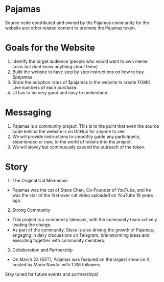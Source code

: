 # Pajamas

Source code contributed and owned by the Pajamas community for the website and other related content to promote the Pajamas token.

# Goals for the Website
1. Identify the target audience (people who would want to own meme coins but dont know anything about them)
2. Build the website to have step by step instructions on how to buy $pajamas
3. Show the adoption rates of $pajamas in the website to create FOMO. Live numbers of each purchase. 
4. UI has to be very good and easy to understand. 

# Messaging
1. Pajamas is a community project.  This is to the point that even the source code behind the website is on GitHub for anyone to see.
2. We will provide instructions to smoothly guide any participants, experienced or new, to the world of tokens into the project.
3. We will slowly but continuously expand the outreach of the token.

# Story
1. The Original Cat Memecoin
- Pajamas was the cat of Steve Chen, Co-Founder of YouTube, and he was the star of the first-ever cat video uploaded on YouTube 18 years ago.
2. Strong Community 
- This project is a community takeover, with the community team actively leading the charge. 
- As part of the community, Steve is also driving the growth of Pajamas, engaging in daily discussions on Telegram, brainstorming ideas and executing together with community members.
3. Collaboration and Partnership
- On March 23 (EST), Pajamas was featured on the largest show on X, hosted by Mario Nawfal with 1.3M followers.

Stay tuned for future events and partnerships!
